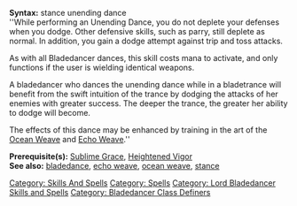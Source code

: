 **Syntax:** stance unending dance  
''While performing an Unending Dance, you do not deplete your defenses
when you dodge. Other defensive skills, such as parry, still deplete as
normal. In addition, you gain a dodge attempt against trip and toss
attacks.

As with all Bladedancer dances, this skill costs mana to activate, and
only functions if the user is wielding identical weapons.

A bladedancer who dances the unending dance while in a bladetrance will
benefit from the swift intuition of the trance by dodging the attacks of
her enemies with greater success. The deeper the trance, the greater her
ability to dodge will become.

The effects of this dance may be enhanced by training in the art of the
[Ocean Weave](ocean_weave.md "wikilink") and [Echo
Weave](echo_weave.md "wikilink").''

**Prerequisite(s):** [Sublime Grace](Sublime_Grace "wikilink"),
[Heightened Vigor](heightened_vigor.md "wikilink")  
**See also:** [bladedance](bladedance "wikilink"), [echo
weave](echo_weave "wikilink"), [ocean weave](ocean_weave "wikilink"),
[stance](stance "wikilink")

[Category: Skills And Spells](Category:_Skills_And_Spells "wikilink")
[Category: Spells](Category:_Spells "wikilink") [Category: Lord
Bladedancer Skills and
Spells](Category:_Lord_Bladedancer_Skills_and_Spells "wikilink")
[Category: Bladedancer Class
Definers](Category:_Bladedancer_Class_Definers "wikilink")
